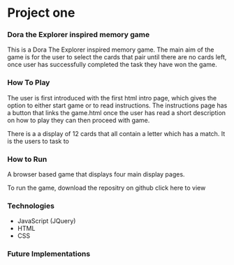 # Project one
### Dora the Explorer inspired memory game 

This is a Dora The Explorer inspired memory game. The main aim of the game is for the user to select the cards that pair until there are no cards left, once user has successfully completed the task they have won the game.  

### How To Play
The user is first introduced with the first html intro page,  which gives the option to either start game or to read instructions. The instructions page has a button that links the game.html once the user has read a short description on how to play they can then proceed with game. 

There is a a display of 12 cards that all contain a letter which has a match. It is the users to task to 
### How to Run 
A browser based game that displays four main display pages. 

To run the game, download the repositry on github
click here to view


### Technologies
- JavaScript (JQuery)
- HTML
- CSS


### Future Implementations 

